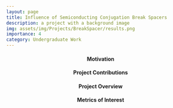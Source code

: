 ```yaml
---
layout: page
title: Influence of Semiconducting Conjugation Break Spacers
description: a project with a background image
img: assets/img/Projects/BreakSpacer/results.png
importance: 4
category: Undergraduate Work
---
```


<h4 id="overview" style="text-align: center;">Motivation</h4>


<h4 id="contributions" style="text-align: center;">Project Contributions</h4>


<h4 id="overview" style="text-align: center;">Project Overview</h4>


<h4 id="moi" style="text-align: center;">Metrics of Interest</h4>


